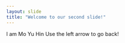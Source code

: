 ```yaml
---
layout: slide
title: "Welcome to our second slide!"
---
```

I am Mo Yu Hin
Use the left arrow to go back!
